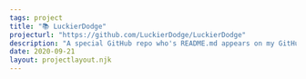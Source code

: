 ```yaml
---
tags: project
title: "📚 LuckierDodge"
projecturl: "https://github.com/LuckierDodge/LuckierDodge"
description: "A special GitHub repo who's README.md appears on my GitHub Profile"
date: 2020-09-21
layout: projectlayout.njk
---
```

